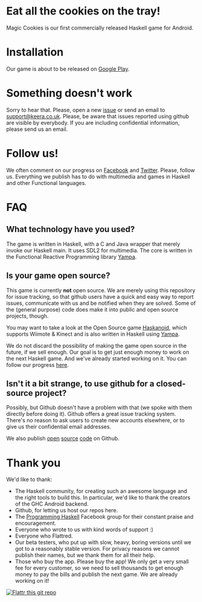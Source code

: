 # Eat all the cookies on the tray!

Magic Cookies is our first commercially released Haskell game for Android.

# Installation
Our game is about to be released on [Google Play](https://play.google.com/store/apps/details?id=uk.co.keera.games.magiccookies).

# Something doesn't work
Sorry to hear that. Please, open a new [issue](https://github.com/keera-studios/magic-cookies/issues/new) or send an email to [support@keera.co.uk](mailto:support@keera.co.uk). Please, be aware that issues reported using github are visible by everybody. If you are including confidential information, please send us an email.

# Follow us!
We often comment on our progress on [Facebook](http://facebook.com/keerastudios) and [Twitter](http://twitter.com/KeeraStudios). Please, follow us. Everything we publish has to do with multimedia and games in Haskell and other Functional languages.

# FAQ
## What technology have you used?
The game is written in Haskell, with a C and Java wrapper that merely invoke our Haskell main. It uses SDL2 for multimedia. The core is written in the Functional Reactive Programming library [Yampa](http://github.com/ivanperez-keera/Yampa).

## Is your game open source?
This game is currently **not** open source. We are merely using this repository for issue tracking, so that github users have a quick and easy way to report issues, communicate with us and be notified when they are solved. Some of the (general purpose) code does make it into public and open source projects, though.

You may want to take a look at the Open Source game [Haskanoid](http://github.com/ivanperez-keera/haskanoid), which supports Wiimote & Kinect and is also written in Haskell using [Yampa](http://github.com/ivanperez-keera/Yampa).

We do not discard the possibility of making the game open source in the future, if we sell enough. Our goal is to get just enough money to work on the next Haskell game. And we've already started working on it. You can follow our progress [here](http://facebook.com/keerastudios).

## Isn't it a bit strange, to use github for a closed-source project?
Possibly, but Github doesn't have a problem with that (we spoke with them directly before doing it). Github offers a great issue tracking system. There's no reason to ask users to create new accounts elsewhere, or to give us their confidential email addresses.

We also publish [open](https://github.com/keera-studios/keera-hails) [source](https://github.com/keera-studios/keera-posture) [code](https://github.com/keera-studios/keera-callbacks) on Github.

# Thank you
We'd like to thank:
* The Haskell community, for creating such an awesome language and the right tools to build this. In particular, we'd like to thank the creators of the GHC Android backend.
* Github, for letting us host our repos here.
* The [Programming Haskell](https://www.facebook.com/groups/programming.haskell/) Facebook group for their constant praise and encouragement.
* Everyone who wrote to us with kind words of support :)
* Everyone who Flattred.
* Our beta testers, who put up with slow, heavy, boring versions until we got to a reasonably stable version. For privacy reasons we cannot publish their names, but we thank them for all their help.
* Those who buy the app. Please buy the app! We only get a very small fee for every customer, so we need to sell thousands to get enough money to pay the bills and publish the next game. We are already working on it!

[![Flattr this git repo](http://api.flattr.com/button/flattr-badge-large.png)](https://flattr.com/submit/auto?user_id=ivanperez-keera&url=https://github.com/keera-studios/magic-cookies&title=Magic%20Cookies&language=&tags=github&category=software) 
